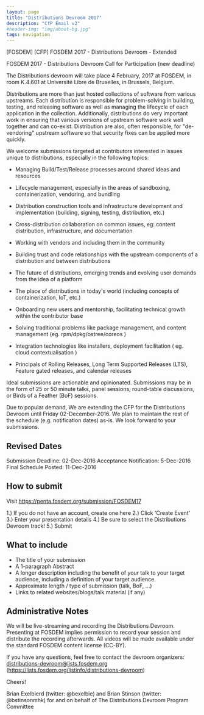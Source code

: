 ```yaml
---
layout: page
title: "Distributions Devroom 2017"
description: "CfP Email v2"
#header-img: "img/about-bg.jpg"
tags: navigation
---
```


[FOSDEM] [CFP] FOSDEM 2017 - Distributions Devroom - Extended

FOSDEM 2017 - Distributions Devroom Call for Participation (new deadline)

The Distributions devroom will take place 4 February, 2017 at FOSDEM, in
room K.4.601 at Université Libre de Bruxelles, in Brussels, Belgium. 

Distributions are more than just hosted collections of software from various
upstreams. Each distribution is responsible for problem-solving in building,
testing, and releasing software as well as managing the lifecycle of each
application in the collection. Additionally, distributions do very important
work in ensuring that various versions of upstream software work well together
and can co-exist. Distribution are also, often responsible, for "de-vendoring"
upstream software so that security fixes can be applied more quickly.

We welcome submissions targeted at contributors interested in issues unique to
distributions, especially in the following topics:

- Managing Build/Test/Release processes around shared ideas and resources

- Lifecycle management, especially in the areas of sandboxing,
  containerization, vendoring, and bundling

- Distribution construction tools and infrastructure development and
  implementation (building, signing, testing, distribution, etc.)

- Cross-distribution collaboration on common issues, eg: content distribution,
  infrastructure, and documentation

- Working with vendors and including them in the community 

- Building trust and code relationships with the upstream components of a
  distribution and between distributions

- The future of distributions, emerging trends and evolving user demands from
  the idea of a platform

- The place of distributions in today's world (including concepts of
  containerization, IoT, etc.)

- Onboarding new users and mentorship, facilitating technical growth within the
  contributor base

- Solving traditional problems like package management, and content management
  (eg. rpm/dpkg/ostree/coreos )

- Integration technologies like installers, deployment facilitation ( eg. cloud
  contextualisation )

- Principals of Rolling Releases, Long Term Supported Releases (LTS), Feature
  gated releases, and calendar releases

Ideal submissions are actionable and opinionated. Submissions may be in the
form of 25 or 50 minute talks, panel sessions, round-table discussions, or
Birds of a Feather (BoF) sessions.

Due to popular demand, We are extending the CFP for the Distributions
Devroom until Friday 02-December-2016. We plan to maintain the rest of
the schedule (e.g. notification dates) as-is. We look forward to your
submissions.

Revised Dates
------
Submission Deadline: 02-Dec-2016
Acceptance Notification: 5-Dec-2016
Final Schedule Posted: 11-Dec-2016

How to submit
--------------
Visit https://penta.fosdem.org/submission/FOSDEM17

1.) If you do not have an account, create one here
2.) Click 'Create Event' 
3.) Enter your presentation details
4.) Be sure to select the Distributions Devroom track!
5.) Submit

What to include
---------------
- The title of your submission
- A 1-paragraph Abstract
- A longer description including the benefit of your talk to your target
  audience, including a definition of your target audience.
- Approximate length / type of submission (talk, BoF, ...)
- Links to related websites/blogs/talk material (if any)

Administrative Notes
----------------
We will be live-streaming and recording the Distributions Devroom. Presenting
at FOSDEM implies permission to record your session and distribute the
recording afterwards. All videos will be made available under the standard
FOSDEM content license (CC-BY). 

If you have any questions, feel free to contact the devroom organizers:
distributions-devroom@lists.fosdem.org
(https://lists.fosdem.org/listinfo/distributions-devroom)

Cheers!

Brian Exelbierd (twitter: @bexelbie) and Brian Stinson (twitter: @bstinsonmhk)
for and on behalf of The Distributions Devroom Program Committee

